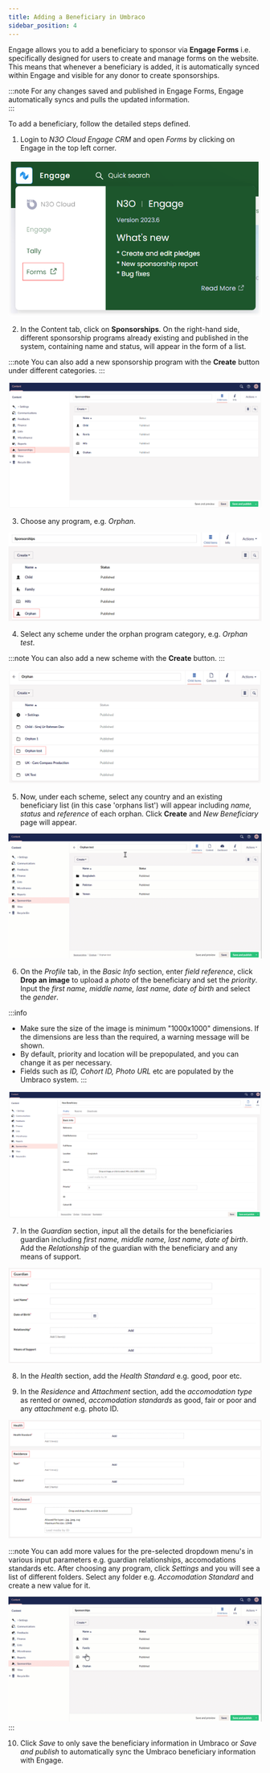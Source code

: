 ```yaml
---
title: Adding a Beneficiary in Umbraco
sidebar_position: 4
---
```


Engage allows you to add a beneficiary to sponsor via **Engage Forms** i.e. specifically designed for users to create and manage forms on the website. This means that whenever a beneficiary is added, it is automatically synced within Engage and visible for any donor to create sponsorships.

:::note
For any changes saved and published in Engage Forms, Engage automatically syncs and pulls the updated information.       
:::

To add a beneficiary, follow the detailed steps defined.

1. Login to *N3O Cloud Engage CRM* and open *Forms* by clicking on Engage in the top left corner. 

![Forms](./forms.png)

2. In the Content tab, click on **Sponsorships**. On the right-hand side, different sponsorship programs already existing and published in the system, containing name and status, will appear in the form of a list.

:::note
You can also add a new sponsorship program with the **Create** button under different categories.
:::

![Sponsorship tab](./sponsorship-tab.png)

3. Choose any program, e.g. *Orphan*.

![Select Program](./select-program.png)

4. Select any scheme under the orphan program category, e.g. *Orphan test*. 

:::note
You can also add a new scheme with the **Create** button.
:::

![Select Scheme](./select-scheme.png)

5. Now, under each scheme, select any country and an existing beneficiary list (in this case 'orphans list') will appear including *name, status* and *reference* of each orphan. Click **Create** and *New Beneficiary* page will appear.

![New beneficiary](./new-beneficiary.gif)

6. On the *Profile* tab, in the *Basic Info* section, enter *field reference*, click **Drop an image** to upload a *photo* of the beneficiary and set the *priority*. Input the *first name, middle name, last name, date of birth* and select the *gender*.

:::info
- Make sure the size of the image is minimum "1000x1000" dimensions. If the dimensions are less than the required, a warning message will be shown.
- By default, priority and location will be prepopulated, and you can change it as per necessary.
- Fields such as *ID, Cohort ID, Photo URL* etc are populated by the Umbraco system. 
:::

![Input basic information section](./basic-info-section.png)

7. In the *Guardian* section, input all the details for the beneficiaries guardian including *first name, middle name, last name, date of birth*. Add the *Relationship* of the guardian with the beneficiary and any means of support.

![Input guardian information section](./guardian-info-section.png)

8. In the *Health* section, add the *Health Standard* e.g. good, poor etc. 

9. In the *Residence* and *Attachment* section, add the *accomodation type* as rented or owned, *accomodation standards* as good, fair or poor and any *attachment* e.g. photo ID.

![Input health, residence, attachment information section](./health-residence-attachment.png)

:::note
You can add more values for the pre-selected dropdown menu's in various input parameters e.g. guardian relationships, accomodations standards etc. After choosing any program, click *Settings* and you will see a list of different folders. Select any folder e.g. *Accomodation Standard* and create a new value for it.

![Add values for pre-selected dropdown Gif](./add-values-dropdown.gif)
:::

10. Click *Save* to only save the beneficiary information in Umbraco or *Save and publish* to automatically sync the Umbraco beneficiary information with Engage.


